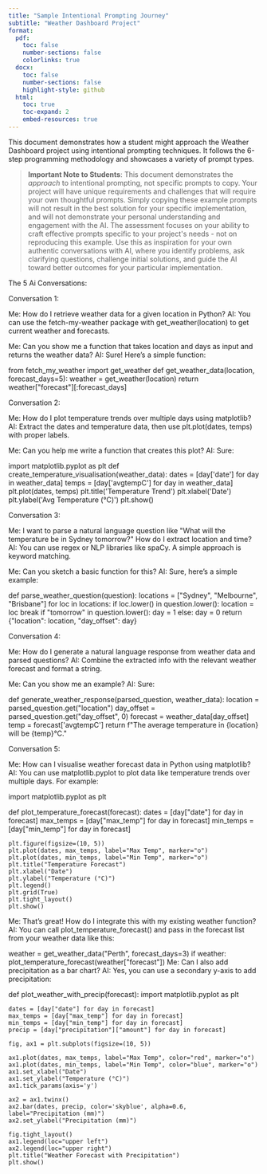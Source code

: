 ```yaml
---
title: "Sample Intentional Prompting Journey"
subtitle: "Weather Dashboard Project"
format:
  pdf:
    toc: false
    number-sections: false
    colorlinks: true
  docx:
    toc: false
    number-sections: false
    highlight-style: github
  html:
    toc: true
    toc-expand: 2
    embed-resources: true
---
```


This document demonstrates how a student might approach the Weather Dashboard project using intentional prompting techniques. It follows the 6-step programming methodology and showcases a variety of prompt types.

> **Important Note to Students**: This document demonstrates the *approach* to intentional prompting, not specific prompts to copy. Your project will have unique requirements and challenges that will require your own thoughtful prompts. Simply copying these example prompts will not result in the best solution for your specific implementation, and will not demonstrate your personal understanding and engagement with the AI. The assessment focuses on your ability to craft effective prompts specific to your project's needs - not on reproducing this example. Use this as inspiration for your own authentic conversations with AI, where you identify problems, ask clarifying questions, challenge initial solutions, and guide the AI toward better outcomes for your particular implementation.


The 5 Ai Conversations:

Conversation 1:

Me: How do I retrieve weather data for a given location in Python?
AI: You can use the fetch-my-weather package with get_weather(location) to get current weather and forecasts.

Me: Can you show me a function that takes location and days as input and returns the weather data?
AI: Sure! Here’s a simple function:


from fetch_my_weather import get_weather
def get_weather_data(location, forecast_days=5):
    weather = get_weather(location)
    return weather["forecast"][:forecast_days]
    
Conversation 2:

Me: How do I plot temperature trends over multiple days using matplotlib?
AI: Extract the dates and temperature data, then use plt.plot(dates, temps) with proper labels.

Me: Can you help me write a function that creates this plot?
AI: Sure:


import matplotlib.pyplot as plt
def create_temperature_visualisation(weather_data):
    dates = [day['date'] for day in weather_data]
    temps = [day['avgtempC'] for day in weather_data]
    plt.plot(dates, temps)
    plt.title('Temperature Trend')
    plt.xlabel('Date')
    plt.ylabel('Avg Temperature (°C)')
    plt.show()

    
Conversation 3:

Me: I want to parse a natural language question like "What will the temperature be in Sydney tomorrow?" How do I extract location and time?
AI: You can use regex or NLP libraries like spaCy. A simple approach is keyword matching.

Me: Can you sketch a basic function for this?
AI: Sure, here’s a simple example:


def parse_weather_question(question):
    locations = ["Sydney", "Melbourne", "Brisbane"]
    for loc in locations:
        if loc.lower() in question.lower():
            location = loc
            break
    if "tomorrow" in question.lower():
        day = 1
    else:
        day = 0
    return {"location": location, "day_offset": day}

    
Conversation 4:

Me: How do I generate a natural language response from weather data and parsed questions?
AI: Combine the extracted info with the relevant weather forecast and format a string.

Me: Can you show me an example?
AI: Sure:

def generate_weather_response(parsed_question, weather_data):
    location = parsed_question.get("location")
    day_offset = parsed_question.get("day_offset", 0)
    forecast = weather_data[day_offset]
    temp = forecast['avgtempC']
    return f"The average temperature in {location} will be {temp}°C."


Conversation 5:

Me: How can I visualise weather forecast data in Python using matplotlib?
AI: You can use matplotlib.pyplot to plot data like temperature trends over multiple days. For example:


import matplotlib.pyplot as plt

def plot_temperature_forecast(forecast):
    dates = [day["date"] for day in forecast]
    max_temps = [day["max_temp"] for day in forecast]
    min_temps = [day["min_temp"] for day in forecast]

    plt.figure(figsize=(10, 5))
    plt.plot(dates, max_temps, label="Max Temp", marker="o")
    plt.plot(dates, min_temps, label="Min Temp", marker="o")
    plt.title("Temperature Forecast")
    plt.xlabel("Date")
    plt.ylabel("Temperature (°C)")
    plt.legend()
    plt.grid(True)
    plt.tight_layout()
    plt.show()
Me: That’s great! How do I integrate this with my existing weather function?
AI: You can call plot_temperature_forecast() and pass in the forecast list from your weather data like this:

weather = get_weather_data("Perth", forecast_days=3)
if weather:
    plot_temperature_forecast(weather["forecast"])
Me: Can I also add precipitation as a bar chart?
AI: Yes, you can use a secondary y-axis to add precipitation:

def plot_weather_with_precip(forecast):
    import matplotlib.pyplot as plt

    dates = [day["date"] for day in forecast]
    max_temps = [day["max_temp"] for day in forecast]
    min_temps = [day["min_temp"] for day in forecast]
    precip = [day["precipitation"]["amount"] for day in forecast]

    fig, ax1 = plt.subplots(figsize=(10, 5))

    ax1.plot(dates, max_temps, label="Max Temp", color="red", marker="o")
    ax1.plot(dates, min_temps, label="Min Temp", color="blue", marker="o")
    ax1.set_xlabel("Date")
    ax1.set_ylabel("Temperature (°C)")
    ax1.tick_params(axis='y')

    ax2 = ax1.twinx()
    ax2.bar(dates, precip, color='skyblue', alpha=0.6, label="Precipitation (mm)")
    ax2.set_ylabel("Precipitation (mm)")

    fig.tight_layout()
    ax1.legend(loc="upper left")
    ax2.legend(loc="upper right")
    plt.title("Weather Forecast with Precipitation")
    plt.show()
